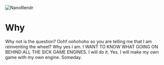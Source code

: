 ![NanoRendr](https://github.com/RaghavGohil/NanoRendr/assets/71706645/a73cb240-ed34-4ac8-bfac-bce514f21820)

# Why
Why not is the question? Oohf oohohoho so you are telling me that I am reinventing the wheel? Why yes I am. I WANT TO KNOW WHAT GOING ON BEHIND ALL THE SICK GAME ENGINES. I will do it. Yes. I will make my own game with my own engine. Someday.
